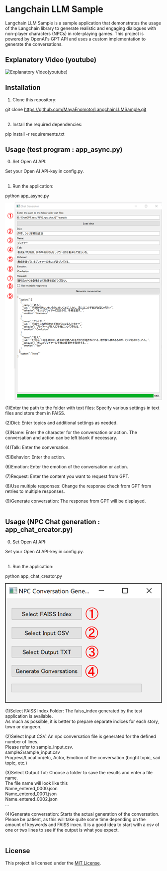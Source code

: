 # Langchain LLM Sample

Langchain LLM Sample is a sample application that demonstrates the usage of the Langchain library to generate realistic and engaging dialogues with non-player characters (NPCs) in role-playing games. This project is powered by OpenAI's GPT API and uses a custom implementation to generate the conversations.

## Explanatory Video (youtube)
![Explanatory Video(youtube)](https://youtu.be/GR7Nx7eanis)

## Installation

1. Clone this repository:

git clone https://github.com/MayaEnomoto/LangchainLLMSample.git
<br>
<br>

2. Install the required dependencies:

pip install -r requirements.txt

## Usage (test program : app_async.py)

0. Set Open AI API:

Set your Open AI API-key in config.py.
<br>
<br>

1. Run the application:

python app_async.py

![Example GUI](assets/main.png)

(1)Enter the path to the folder with text files:
Specify various settings in text files and store them in FAISS.

(2)Dict:
Enter topics and additional settings as needed.

(3)Name:
Enter the character for the conversation or action. The conversation and action can be left blank if necessary.

(4)Talk:
Enter the conversation.

(5)Behavior:
Enter the action.

(6)Emotion:
Enter the emotion of the conversation or action.

(7)Request:
Enter the content you want to request from GPT.

(8)Use multiple responses:
Change the response check from GPT from retries to multiple responses.

(9)Generate conversation:
The response from GPT will be displayed.
<br>
<br>

## Usage (NPC Chat generation : app_chat_creator.py)

0. Set Open AI API:

Set your Open AI API-key in config.py.
<br>
<br>

1. Run the application:

python app_chat_creator.py

![Example GUI](assets/generate.png)

(1)Select FAISS Index Folder:
The faiss_index generated by the test application is available.<br>
As much as possible, it is better to prepare separate indices for each story, town or dungeon.

(2)Select Input CSV:
An npc conversation file is generated for the defined number of lines.
<br>
Please refer to sample_input.csv.
<br>
sample2\sample_input.csv
<br>
Progress/Location/etc, Actor, Emotion of the conversation (bright topic, sad topic, etc.)

(3)Select Output Txt:
Choose a folder to save the results and enter a file name.
<br>
The file name will look like this
<br>
Name_entered_0000.json<br>
Name_entered_0001.json<br>
Name_entered_0002.json<br>
...

(4)Generate conversation:
Starts the actual generation of the conversation.
Please be patient, as this will take quite some time depending on the amount of keywords and FAISS inxex.
It is a good idea to start with a csv of one or two lines to see if the output is what you expect.
<br>
<br>

## License

This project is licensed under the [MIT License](LICENSE).

